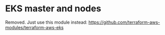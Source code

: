 # EKS master and nodes

Removed. Just use this module instead: https://github.com/terraform-aws-modules/terraform-aws-eks

